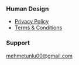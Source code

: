 ### Human Design
* [Privacy Policy](privacy-policy.md)
* [Terms & Conditions](terms-and-conditions.md)

### Support
mehmetunlu00@gmail.com
